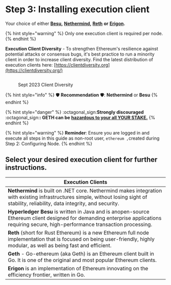 # Step 3: Installing execution client

Your choice of either [**Besu**](https://besu.hyperledger.org)**,** [**Nethermind**](https://www.nethermind.io)**,** [**Reth**](reth.md) **or** [**Erigon**](https://github.com/ledgerwatch/erigon)**.**

{% hint style="warning" %}
Only one execution client is required per node.
{% endhint %}

**Execution Client Diversity** - To strengthen Ethereum's resilience against potential attacks or consensus bugs, it's best practice to run a minority client in order to increase client diversity. Find the latest distribution of execution clients here: [https://clientdiversity.org](https://clientdiversity.org/)

<figure><img src="../../../../../.gitbook/assets/cd-e.png" alt=""><figcaption><p>Sept 2023 Client Diversity</p></figcaption></figure>

{% hint style="info" %}
:shield: **Recommendation** :shield:: **Nethermind** or **Besu**
{% endhint %}

{% hint style="danger" %}
:octagonal\_sign:**Strongly discouraged** :octagonal\_sign:**: GETH can be** [**hazardous to your all YOUR STAKE.**](https://twitter.com/EthDreamer/status/1749355402473410714)
{% endhint %}

{% hint style="warning" %}
**Reminder**: Ensure you are logged in and execute all steps in this guide as non-root user, `ethereum ,`created during Step 2: Configuring Node.
{% endhint %}

## Select your desired execution client for further instructions.

| Execution Clients                                                                                                                                                                      |
| -------------------------------------------------------------------------------------------------------------------------------------------------------------------------------------- |
| **Nethermind** is built on .NET core. Nethermind makes integration with existing infrastructures simple, without losing sight of stability, reliability, data integrity, and security. |
| **Hyperledger Besu** is written in Java and is anopen-source Ethereum client designed for demanding enterprise applications requiring secure, high-performance transaction processing. |
| **Reth** (short for Rust Ethereum) is a new Ethereum full node implementation that is focused on being user-friendly, highly modular, as well as being fast and efficient.             |
| **Geth** - Go-ethereum (aka Geth) is an Ethereum client built in Go. It is one of the original and most popular Ethereum clients.                                                      |
| **Erigon** is an implementation of Ethereum innovating on the efficiency frontier, written in Go.                                                                                      |
